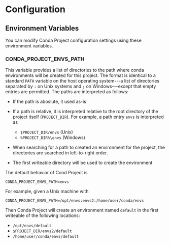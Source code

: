 # Configuration

## Environment Variables

You can modify Conda Project configuration settings using these environment variables.

### CONDA_PROJECT_ENVS_PATH

This variable provides a list of directories to the path where conda environments
will be created for this project. The format is identical to a standard `PATH` variable on the host
operating system---a list of directories separated by `:` on Unix systems and `;` on Windows---except
that empty entries are permitted. The paths are interpreted as follows:

- If the path is aboslute, it used as-is
- If a path is relative, it is interpreted relative to the root directory
  of the project itself (`PROJECT_DIR`). For example, a path entry
  `envs` is interpreted as

  - `$PROJECT_DIR/envs` (Unix)
  - `%PROJECT_DIR%\envs` (Windows)

- When searching for a path to created an environment for the project, the directories are searched in
  left-to-right order.
- The first writeable directory will be used to create the environment

The default behavior of Cond Project is 

`CONDA_PROJECT_ENVS_PATH=envs`

For example, given a Unix machine with

`CONDA_PROJECT_ENVS_PATH=/opt/envs:envs2:/home/user/conda/envs`

Then Conda Project will create an environment named `default`
in the first writeable of the following locations:

- `/opt/envs/default`
- `$PROJECT_DIR/envs2/default`
- `/home/user/conda/envs/default`
